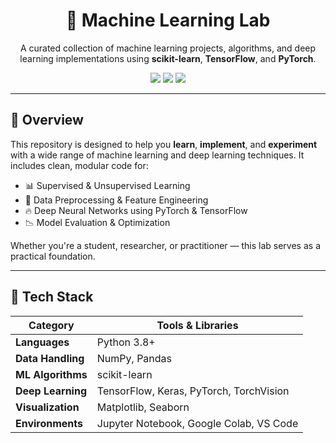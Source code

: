 <h1 align="center">🧠 Machine Learning Lab</h1>

<p align="center">
  A curated collection of machine learning projects, algorithms, and deep learning implementations using <b>scikit-learn</b>, <b>TensorFlow</b>, and <b>PyTorch</b>.
</p>

<p align="center">
  <img src="https://img.shields.io/badge/Python-3.8%2B-blue?logo=python" />
  <img src="https://img.shields.io/badge/License-MIT-green" />
  <img src="https://img.shields.io/badge/Made%20with-Jupyter-orange?logo=jupyter" />
</p>

---

## 🚀 Overview

This repository is designed to help you **learn**, **implement**, and **experiment** with a wide range of machine learning and deep learning techniques. It includes clean, modular code for:

- 📊 Supervised & Unsupervised Learning  
- 🔎 Data Preprocessing & Feature Engineering  
- 🔥 Deep Neural Networks using PyTorch & TensorFlow  
- 📉 Model Evaluation & Optimization  

Whether you're a student, researcher, or practitioner — this lab serves as a practical foundation.

---

## 🧰 Tech Stack

| Category            | Tools & Libraries                                      |
|---------------------|--------------------------------------------------------|
| **Languages**       | Python 3.8+                                            |
| **Data Handling**   | NumPy, Pandas                                          |
| **ML Algorithms**   | scikit-learn                                           |
| **Deep Learning**   | TensorFlow, Keras, PyTorch, TorchVision                |
| **Visualization**   | Matplotlib, Seaborn                                    |
| **Environments**    | Jupyter Notebook, Google Colab, VS Code                |

